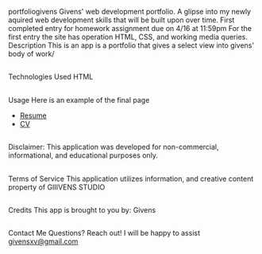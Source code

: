 portfoliogivens
Givens' web development portfolio. A glipse into my newly aquired web development skills that will be built upon over time. First completed entry for homework assignment due on 4/16 at 11:59pm
For the first entry the site has operation HTML,  CSS, and working media queries.
Description
This is an app is a portfolio that gives a select view into givens' body of work/ 

##

Technologies Used
HTML


##

Usage
Here is an example of the final page

 
- [Resume](https://drive.google.com/file/d/1puzqUKntnJDFwadxEc_M6IXUsAx5SKm4/view?usp=sharing)
- [CV](https://drive.google.com/file/d/1J5kWqx03sE8AhHTdbkIMgpsery0C5j7d/view?usp=sharing)


## 


Disclaimer: This application was developed for non-commercial, informational, and educational purposes only.
## 

Terms of Service
This application utilizes information, and creative content property of GIIIVENS STUDIO

## 

Credits
This app is brought to you by: Givens
## 

Contact Me
Questions? Reach out! I will be happy to assist givensxv@gmail.com
